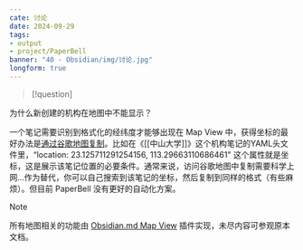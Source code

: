```yaml
---
cate: 讨论
date: 2024-09-29
tags: 
- output
- project/PaperBell
banner: "40 - Obsidian/img/讨论.jpg"
longform: true
---
```



> [!question]
> 
为什么新创建的机构在地图中不能显示？

一个笔记需要识别到格式化的经纬度才能够出现在 Map View 中，获得坐标的最好办法是[通过谷歌地图复制](https://github.com/esm7/obsidian-map-view#tip-copying-from-google-maps)。比如在《[[中山大学]]》这个机构笔记的YAML头文件里，“location: 23.125711291254156, 113.29663110686461" 这个属性就是坐标，这是展示该笔记位置的必要条件。通常来说，访问谷歌地图中复制需要科学上网...作为替代，你可以自己搜索到该笔记的坐标，然后复制到同样的格式（有些麻烦）。但目前 PaperBell 没有更好的自动化方案。

>[!note]
> 所有地图相关的功能由 [Obsidian.md Map View](https://github.com/esm7/obsidian-map-view) 插件实现，未尽内容可参观原本文档。

